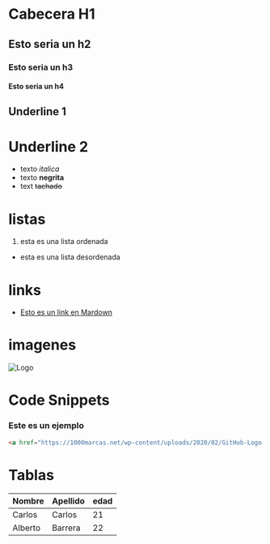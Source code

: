 # Cabecera H1
## Esto seria un h2
### Esto seria un h3
#### Esto seria un h4

Underline 1
------
Underline 2
==

- texto *italica*
- texto **negrita**
- text ~~tachado~~

# listas
1. esta es una lista ordenada 
- esta es una lista desordenada

# links

- [Esto es un link en Mardown](http://google.com)

# imagenes

![Logo](https://1000marcas.net/wp-content/uploads/2020/02/GitHub-Logo.jpg)

# Code Snippets
### Este es un ejemplo
```HTML
<a href="https://1000marcas.net/wp-content/uploads/2020/02/GitHub-Logo.jpg">link</a>
```

# Tablas
| Nombre | Apellido | edad |
|--------|----------|------|
| Carlos | Carlos | 21 |
| Alberto | Barrera | 22 |
